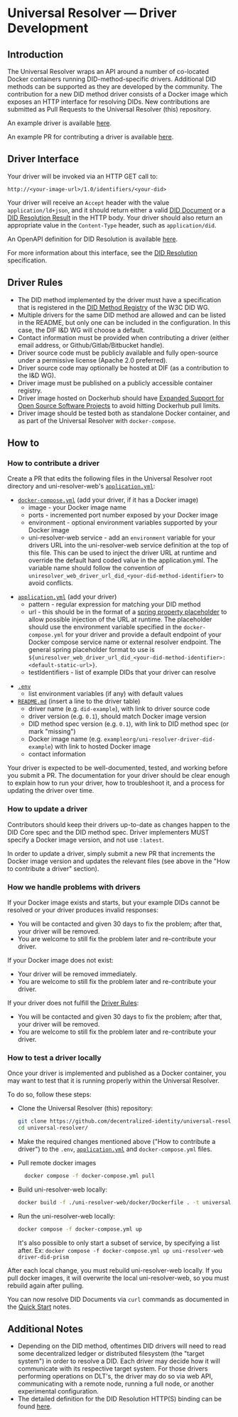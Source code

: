 # Universal Resolver — Driver Development

## Introduction

The Universal Resolver wraps an API around a number of co-located Docker containers running DID-method-specific drivers. Additional DID methods can be supported as they are developed by the community. The contribution for a new DID method driver consists of a Docker image which exposes an HTTP interface for resolving DIDs. New contributions are submitted as Pull Requests to the Universal Resolver (this) repository.

An example driver is available [here](https://github.com/peacekeeper/uni-resolver-driver-did-example).

An example PR for contributing a driver is available [here](https://github.com/decentralized-identity/universal-resolver/pull/100).

## Driver Interface

Your driver will be invoked via an HTTP GET call to:

`http://<your-image-url>/1.0/identifiers/<your-did>`

Your driver will receive an `Accept` header with the value `application/ld+json`, and it should return either a valid [DID Document](https://w3c.github.io/did-resolution/#output-diddocument) or a [DID Resolution Result](https://w3c.github.io/did-resolution/#did-resolution-result) in the HTTP body. Your driver should also return an appropriate value in the `Content-Type` header, such as `application/did`.

An OpenAPI definition for DID Resolution is available [here](https://github.com/decentralized-identity/universal-resolver/blob/main/openapi/openapi.yaml).

For more information about this interface, see the [DID Resolution](https://w3c.github.io/did-resolution/) specification.

## Driver Rules

- The DID method implemented by the driver must have a specification that is registered in the
  [DID Method Registry](https://w3c.github.io/did-spec-registries/#did-methods) of the W3C DID WG.
- Multiple drivers for the same DID method are allowed and can be listed in the README, but only one can be included in the
  configuration. In this case, the DIF I&D WG will choose a default.
- Contact information must be provided when contributing a driver (either email address, or Github/Gitlab/Bitbucket handle).
- Driver source code must be publicly available and fully open-source under a permissive license (Apache 2.0 preferred).
- Driver source code may optionally be hosted at DIF (as a contribution to the I&D WG).
- Driver image must be published on a publicly accessible container registry.
- Driver image hosted on Dockerhub should have [Expanded Support for Open Source Software Projects](https://www.docker.com/blog/expanded-support-for-open-source-software-projects/) to avoid hitting Dockerhub pull limits.
- Driver image should be tested both as standalone Docker container, and as part of the Universal Resolver with `docker-compose`.

## How to

### How to contribute a driver

Create a PR that edits the following files in the Universal Resolver root directory and uni-resolver-web's [`application.yml`](https://github.com/decentralized-identity/universal-resolver/blob/main/uni-resolver-web/src/main/resources/application.yml):

- [`docker-compose.yml`](https://github.com/decentralized-identity/universal-resolver/blob/main/docker-compose.yml) (add your driver, if it has a Docker image)
  * image - your Docker image name
  * ports - incremented port number exposed by your Docker image
  * environment - optional environment variables supported by your Docker image
  * uni-resolver-web service - add an `environment` variable for your drivers URL into the uni-resolver-web service definition at the top of this file. This can be used to inject the driver URL at runtime and override the default hard coded value in the application.yml. The variable name should follow the convention of `uniresolver_web_driver_url_did_<your-did-method-identifier>` to avoid conflicts.
* [`application.yml`](https://github.com/decentralized-identity/universal-resolver/blob/main/uni-resolver-web/src/main/resources/application.yml) (add your driver)
  * pattern - regular expression for matching your DID method
  * url - this should be in the format of a [spring property placeholder](https://docs.spring.io/spring-boot/docs/current/reference/html/features.html#features.external-config.files.property-placeholders) to allow possible injection of the URL at runtime. The placeholder should use the environment variable specified in the `docker-compose.yml` for your driver and provide a default endpoint of your Docker compose service name or external resolver endpoint. The general spring placeholder format to use is `${uniresolver_web_driver_url_did_<your-did-method-identifier>:<default-static-url>}`.
  * testIdentifiers - list of example DIDs that your driver can resolve
- [`.env`](https://github.com/decentralized-identity/universal-resolver/blob/main/.env)
  * list environment variables (if any) with default values
- [`README.md`](https://github.com/decentralized-identity/universal-resolver/blob/main/README.md) (insert a line to the driver table)
  * driver name (e.g. `did-example`), with link to driver source code
  * driver version (e.g. `0.1`), should match Docker image version
  * DID method spec version (e.g. `0.1`), with link to DID method spec (or mark "missing")
  * Docker image name (e.g. `exampleorg/uni-resolver-driver-did-example`) with link to hosted Docker image
  * contact information

Your driver is expected to be well-documented, tested, and working before you submit a PR. The documentation for your driver should be clear enough to explain how to run your driver, how to troubleshoot it, and a process for updating the driver over time.

### How to update a driver

Contributors should keep their drivers up-to-date as changes happen to the DID Core spec and the DID method spec. Driver implementers MUST specify a Docker image version, and not use `:latest`.

In order to update a driver, simply submit a new PR that increments the Docker image version and updates the relevant files (see above in the "How to contribute a driver" section).

### How we handle problems with drivers

If your Docker image exists and starts, but your example DIDs cannot be resolved or your driver produces invalid responses:

- You will be contacted and given 30 days to fix the problem; after that, your driver will be removed.
- You are welcome to still fix the problem later and re-contribute your driver.

If your Docker image does not exist:

- Your driver will be removed immediately.
- You are welcome to still fix the problem later and re-contribute your driver.

If your driver does not fulfill the [Driver Rules](#driver-rules):

- You will be contacted and given 30 days to fix the problem; after that, your driver will be removed.
- You are welcome to still fix the problem later and re-contribute your driver.

### How to test a driver locally

Once your driver is implemented and published as a Docker container, you may want to test that it is running properly within the Universal Resolver.

To do so, follow these steps:

- Clone the Universal Resolver (this) repository:

  ```bash
  git clone https://github.com/decentralized-identity/universal-resolver
  cd universal-resolver/
  ```

- Make the required changes mentioned above ("How to contribute a driver") to the `.env`, [`application.yml`](https://github.com/decentralized-identity/universal-resolver/blob/main/uni-resolver-web/src/main/resources/application.yml) and `docker-compose.yml` files.

- Pull remote docker images

  ```bash
    docker compose -f docker-compose.yml pull
  ```

- Build uni-resolver-web locally:

  ```bash
  docker build -f ./uni-resolver-web/docker/Dockerfile . -t universalresolver/uni-resolver-web
  ```

- Run the uni-resolver-web locally:

  ```bash
  docker compose -f docker-compose.yml up
  ```

  It's also possible to only start a subset of service, by specifying a list after. Ex: `docker compose -f docker-compose.yml up uni-resolver-web driver-did-prism`

After each local change, you must rebuild uni-resolver-web locally. If you pull docker images, it will overwrite the local uni-resolver-web, so you must rebuild again after pulling.

You can now resolve DID Documents via `curl` commands as documented in the [Quick Start](https://github.com/decentralized-identity/universal-resolver#quick-start) notes.

## Additional Notes

- Depending on the DID method, oftentimes DID drivers will need to read some decentralized ledger or distributed filesystem (the "target system") in order to resolve a DID. Each driver may decide how it will communicate with its respective target system. For those drivers performing operations on DLT's, the driver may do so via web API, communicating with a remote node, running a full node, or another experimental configuration.
- The detailed definition for the DID Resolution HTTP(S) binding can be found [here](https://w3c.github.io/did-resolution/#bindings-https).
